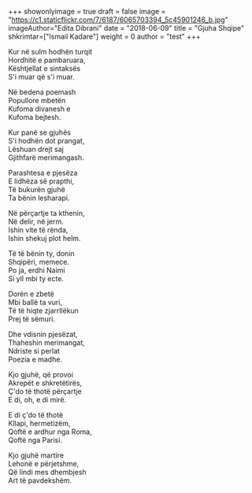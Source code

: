 +++
showonlyimage = true
draft = false
image = "https://c1.staticflickr.com/7/6187/6065703394_5c45901246_b.jpg"
imageAuthor="Edita Dibrani"
date = "2018-06-09"
title = "Gjuha Shqipe"
shkrimtar=["Ismail Kadare"]
weight = 0
author = "test"
+++

Kur në sulm hodhën turqit<br/>
Hordhitë e pambaruara,<br/>
Kështjellat e sintaksës<br/>
S'i muar që s'i muar.

Në bedena poemash<br/>
Popullore mbetën<br/>
Kufoma divanesh e<br/>
Kufoma bejtesh.

Kur panë se gjuhës<br/>
S'i hodhën dot prangat,<br/>
Lëshuan drejt saj<br/>
Gjithfarë merimangash.

Parashtesa e pjesëza<br/>
E lidhëza së prapthi,<br/>
Të bukurën gjuhë<br/>
Ta bënin lesharapi.

Në përçartje ta kthenin,<br/>
Në delir, në jerm.<br/>
Ishin vite të rënda,<br/>
Ishin shekuj plot helm.

Të të bënin ty, donin<br/>
Shqipëri, memece.<br/>
Po ja, erdhi Naimi<br/>
Si yll mbi ty ecte.

Dorën e zbetë<br/>
Mbi ballë ta vuri,<br/>
Të të hiqte zjarrllëkun<br/>
Prej të sëmuri.

Dhe vdisnin pjesëzat,<br/>
Thaheshin merimangat,<br/>
Ndriste si perlat<br/>
Poezia e madhe.

Kjo gjuhë, që provoi<br/>
Akrepët e shkretëtirës,<br/>
Ç'do të thotë përçartje<br/>
E di, oh, e di mirë.

E di ç'do të thotë<br/>
Kllapi, hermetizëm,<br/>
Qoftë e ardhur nga Roma,<br/>
Qoftë nga Parisi.

Kjo gjuhë martire<br/>
Lehonë e përjetshme,<br/>
Që lindi mes dhembjesh<br/>
Art të pavdekshëm.